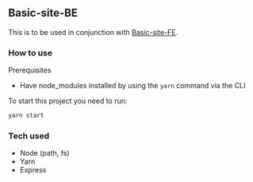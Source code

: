 ## Basic-site-BE
This is to be used in conjunction with [Basic-site-FE](https://github.com/ollie5463/basic-site-FE).

### How to use
Prerequisites
- Have node_modules installed by using the `yarn` command via the CLI

To start this project you need to run:
```js
yarn start
```

### Tech used
- Node (path, fs)
- Yarn
- Express